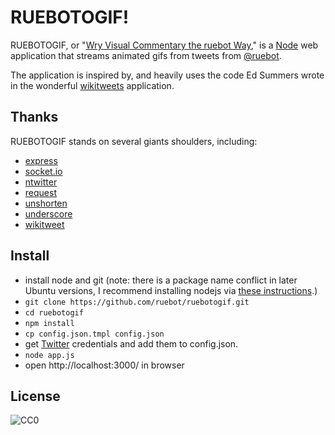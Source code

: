 RUEBOTOGIF!
==========

RUEBOTOGIF, or "[Wry Visual Commentary the ruebot Way](http://www.miskatonic.org/tmp/ruebot.html)," is a [Node](http://nodejs.org) web application that streams animated gifs from tweets from [@ruebot](http://twitter.com/ruebot).

The application is inspired by, and heavily uses the code Ed Summers wrote in the wonderful [wikitweets](https://github.com/edsu/wikitweets) application.


Thanks
------

RUEBOTOGIF stands on several giants shoulders, including:

* [express](http://expressjs.com/)
* [socket.io](http://socket.io)
* [ntwitter](https://github.com/AvianFlu/ntwitter)
* [request](https://github.com/mikeal/request)
* [unshorten](https://github.com/mathiasbynens/node-unshorten)
* [underscore](http://documentcloud.github.com/underscore/)
* [wikitweet](https://github.com/edsu/wikitweets)

Install
-------

* install node and git (note: there is a package name conflict in later Ubuntu versions, I recommend installing nodejs via [these instructions](https://github.com/joyent/node/wiki/Installing-Node.js-via-package-manager#ubuntu-mint).)
* `git clone https://github.com/ruebot/ruebotogif.git`
* `cd ruebotogif`
* `npm install`
* `cp config.json.tmpl config.json`
* get [Twitter](https://dev.twitter.com/apps/new) credentials and add them to config.json.
* `node app.js`
* open http://localhost:3000/ in browser

License
------

![CC0](http://i.creativecommons.org/p/zero/1.0/88x31.png "CC0")

